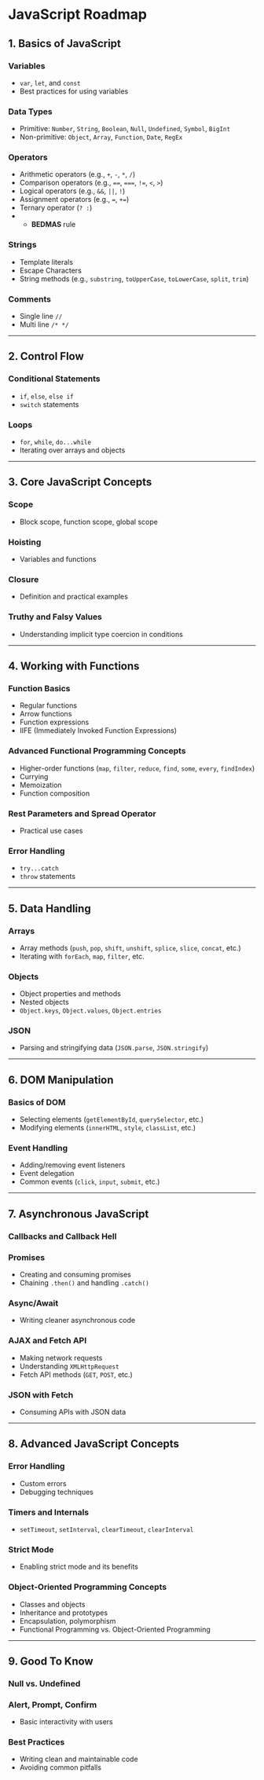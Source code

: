 # JavaScript Roadmap

## 1. Basics of JavaScript
### Variables
- `var`, `let`, and `const`
- Best practices for using variables

### Data Types
- Primitive: `Number`, `String`, `Boolean`, `Null`, `Undefined`, `Symbol`, `BigInt`
- Non-primitive: `Object`, `Array`, `Function`, `Date`, `RegEx`

### Operators
- Arithmetic operators (e.g., `+`, `-`, `*`, `/`)
- Comparison operators (e.g., `==`, `===`, `!=`, `<`, `>`)
- Logical operators (e.g., `&&`, `||`, `!`)
- Assignment operators (e.g., `=`, `+=`)
- Ternary operator (`? :`)
- - **BEDMAS** rule

### Strings
- Template literals
- Escape Characters
- String methods (e.g., `substring`, `toUpperCase`, `toLowerCase`, `split`, `trim`)

### Comments
- Single line `//`
- Multi line `/* */`

---

## 2. Control Flow
### Conditional Statements
- `if`, `else`, `else if`
- `switch` statements

### Loops
- `for`, `while`, `do...while`
- Iterating over arrays and objects

---

## 3. Core JavaScript Concepts
### Scope
- Block scope, function scope, global scope

### Hoisting
- Variables and functions

### Closure
- Definition and practical examples

### Truthy and Falsy Values
- Understanding implicit type coercion in conditions

---

## 4. Working with Functions
### Function Basics
- Regular functions
- Arrow functions
- Function expressions
- IIFE (Immediately Invoked Function Expressions)

### Advanced Functional Programming Concepts
- Higher-order functions (`map`, `filter`, `reduce`, `find`, `some`, `every`, `findIndex`)
- Currying
- Memoization
- Function composition

### Rest Parameters and Spread Operator
- Practical use cases

### Error Handling
- `try...catch`
- `throw` statements

---

## 5. Data Handling
### Arrays
- Array methods (`push`, `pop`, `shift`, `unshift`, `splice`, `slice`, `concat`, etc.)
- Iterating with `forEach`, `map`, `filter`, etc.

### Objects
- Object properties and methods
- Nested objects
- `Object.keys`, `Object.values`, `Object.entries`

### JSON
- Parsing and stringifying data (`JSON.parse`, `JSON.stringify`)

---

## 6. DOM Manipulation
### Basics of DOM
- Selecting elements (`getElementById`, `querySelector`, etc.)
- Modifying elements (`innerHTML`, `style`, `classList`, etc.)

### Event Handling
- Adding/removing event listeners
- Event delegation
- Common events (`click`, `input`, `submit`, etc.)

---

## 7. Asynchronous JavaScript
### Callbacks and Callback Hell
### Promises
- Creating and consuming promises
- Chaining `.then()` and handling `.catch()`

### Async/Await
- Writing cleaner asynchronous code

### AJAX and Fetch API
- Making network requests
- Understanding `XMLHttpRequest`
- Fetch API methods (`GET`, `POST`, etc.)

### JSON with Fetch
- Consuming APIs with JSON data

---

## 8. Advanced JavaScript Concepts
### Error Handling
- Custom errors
- Debugging techniques

### Timers and Internals
- `setTimeout`, `setInterval`, `clearTimeout`, `clearInterval`

### Strict Mode
- Enabling strict mode and its benefits

### Object-Oriented Programming Concepts
- Classes and objects
- Inheritance and prototypes
- Encapsulation, polymorphism
- Functional Programming vs. Object-Oriented Programming

---

## 9. Good To Know
### Null vs. Undefined
### Alert, Prompt, Confirm
- Basic interactivity with users

### Best Practices
- Writing clean and maintainable code
- Avoiding common pitfalls
